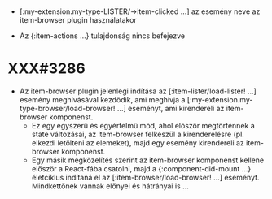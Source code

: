 
#

 - [:my-extension.my-type-LISTER/->item-clicked ...] az esemény neve az item-browser plugin
   használatakor

- Az {:item-actions ...} tulajdonság nincs befejezve



# XXX#3286
- Az item-browser plugin jelenlegi indítása az [:item-lister/load-lister! ...] esemény meghívásával
  kezdődik, ami meghívja a [:my-extension.my-type-browser/load-browser! ...] eseményt, ami kirendereli
  az item-browser komponenst.
  - Ez egy egyszerű és egyértelmű mód, ahol először megtörténnek a state
    változásai, az item-browser felkészül a kirenderelésre (pl. elkezdi letölteni az elemeket),
    majd egy esemény kirendereli az item-browser komponenst.
  - Egy másik megközelítés szerint az item-browser komponenst kellene először a React-fába csatolni,
    majd a {:component-did-mount ...} életciklus indítaná el az [:item-browser/load-browser! ...]
    eseményt. Mindkettőnek vannak előnyei és hátrányai is ...
